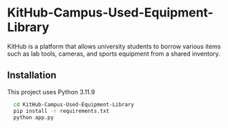 # KitHub-Campus-Used-Equipment-Library

KitHub is a platform that allows university students to borrow various items such as lab tools, cameras, and sports equipment from a shared inventory. 

## Installation

This project uses Python 3.11.9

```bash
  cd KitHub-Campus-Used-Equipment-Library
  pip install -r requirements.txt
  python app.py
```
